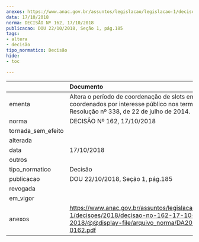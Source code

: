 ```yaml
---
anexos: https://www.anac.gov.br/assuntos/legislacao/legislacao-1/decisoes/2018/decisao-no-162-17-10-2018/@@display-file/arquivo_norma/DA2018-0162.pdf
data: 17/10/2018
norma: DECISÃO Nº 162, 17/10/2018
publicacao: DOU 22/10/2018, Seção 1, pág.185
tags:
- altera
- decisão
tipo_normatico: Decisão
hide: 
- toc 
 
---
```


|                    | Documento                                                                                                                                        |
|:-------------------|:-------------------------------------------------------------------------------------------------------------------------------------------------|
| ementa             | Altera o período de coordenação de slots em aeroportos coordenados por interesse público nos termos da Resolução nº 338, de 22 de julho de 2014. |
| norma              | DECISÃO Nº 162, 17/10/2018                                                                                                                       |
| tornada_sem_efeito |                                                                                                                                                  |
| alterada           |                                                                                                                                                  |
| data               | 17/10/2018                                                                                                                                       |
| outros             |                                                                                                                                                  |
| tipo_normatico     | Decisão                                                                                                                                          |
| publicacao         | DOU 22/10/2018, Seção 1, pág.185                                                                                                                 |
| revogada           |                                                                                                                                                  |
| em_vigor           |                                                                                                                                                  |
| anexos             | https://www.anac.gov.br/assuntos/legislacao/legislacao-1/decisoes/2018/decisao-no-162-17-10-2018/@@display-file/arquivo_norma/DA2018-0162.pdf    |